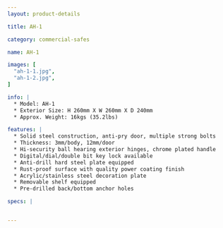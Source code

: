 ```yaml
---
layout: product-details

title: AH-1

category: commercial-safes

name: AH-1

images: [
  "ah-1-1.jpg",
  "ah-1-2.jpg",
]

info: |
  * Model: AH-1
  * Exterior Size: H 260mm X W 260mm X D 240mm
  * Approx. Weight: 16kgs (35.2lbs)

features: |
  * Solid steel construction, anti-pry door, multiple strong bolts
  * Thickness: 3mm/body, 12mm/door
  * Hi-security ball hearing exterior hinges, chrome plated handle
  * Digital/dial/double bit key lock available
  * Anti-drill hard steel plate equipped
  * Rust-proof surface with quality power coating finish
  * Acrylic/stainless steel decoration plate
  * Removable shelf equipped
  * Pre-drilled back/bottom anchor holes

specs: |


---
```



